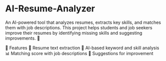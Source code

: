 # AI-Resume-Analyzer

An AI-powered tool that analyzes resumes, extracts key skills, and matches them with job descriptions.
This project helps students and job seekers improve their resumes by identifying missing skills and suggesting improvements. 🚀

🔹 Features
📄 Resume text extraction
🤖 AI-based keyword and skill analysis
📊 Matching score with job descriptions
📝 Suggestions for improvement
